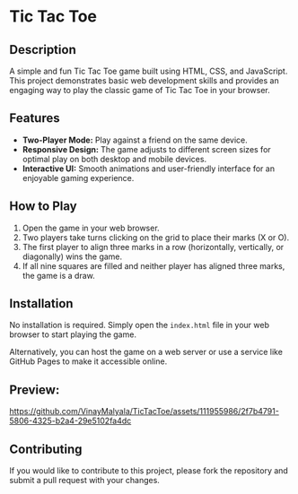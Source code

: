 # Tic Tac Toe

## Description

A simple and fun Tic Tac Toe game built using HTML, CSS, and JavaScript. This project demonstrates basic web development skills and provides an engaging way to play the classic game of Tic Tac Toe in your browser.

## Features

- **Two-Player Mode:** Play against a friend on the same device.
- **Responsive Design:** The game adjusts to different screen sizes for optimal play on both desktop and mobile devices.
- **Interactive UI:** Smooth animations and user-friendly interface for an enjoyable gaming experience.

## How to Play

1. Open the game in your web browser.
2. Two players take turns clicking on the grid to place their marks (X or O).
3. The first player to align three marks in a row (horizontally, vertically, or diagonally) wins the game.
4. If all nine squares are filled and neither player has aligned three marks, the game is a draw.

## Installation

No installation is required. Simply open the `index.html` file in your web browser to start playing the game.

Alternatively, you can host the game on a web server or use a service like GitHub Pages to make it accessible online.

## Preview:
https://github.com/VinayMalyala/TicTacToe/assets/111955986/2f7b4791-5806-4325-b2a4-29e5102fa4dc

## Contributing

If you would like to contribute to this project, please fork the repository and submit a pull request with your changes.


